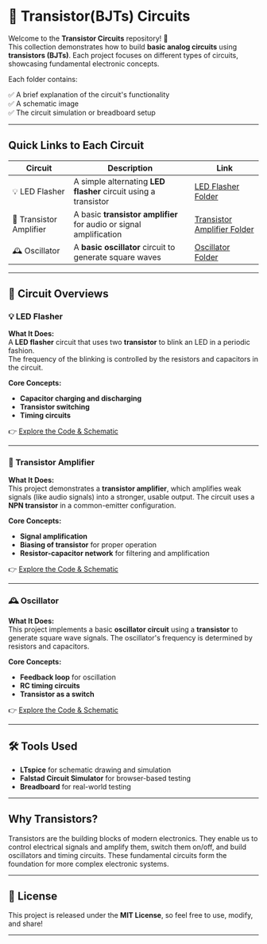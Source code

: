 # 🔌 Transistor(BJTs) Circuits

Welcome to the **Transistor Circuits** repository! 🎉  
This collection demonstrates how to build **basic analog circuits** using **transistors (BJTs)**. Each project focuses on different types of circuits, showcasing fundamental electronic concepts.

Each folder contains:

✅ A brief explanation of the circuit's functionality  
✅ A schematic image  
✅ The circuit simulation or breadboard setup 

---

## Quick Links to Each Circuit

| Circuit | Description | Link |
|--|--|--|
| 💡 LED Flasher | A simple alternating **LED flasher** circuit using a transistor | [LED Flasher Folder](./led_flasher) |
| 📡 Transistor Amplifier | A basic **transistor amplifier** for audio or signal amplification | [Transistor Amplifier Folder](./transistor_amplifier) |
| 🕰️ Oscillator | A **basic oscillator** circuit to generate square waves | [Oscillator Folder](./oscillator) |

---

## 📐 Circuit Overviews

### 💡 LED Flasher
**What It Does:**  
A **LED flasher** circuit that uses two **transistor** to blink an LED in a periodic fashion.  
The frequency of the blinking is controlled by the resistors and capacitors in the circuit.

**Core Concepts:**  
- **Capacitor charging and discharging**
- **Transistor switching**
- **Timing circuits**

👉 [Explore the Code & Schematic](./led_flasher)

---

### 📡 Transistor Amplifier
**What It Does:**  
This project demonstrates a **transistor amplifier**, which amplifies weak signals (like audio signals) into a stronger, usable output. The circuit uses a **NPN transistor** in a common-emitter configuration.

**Core Concepts:**  
- **Signal amplification**
- **Biasing of transistor** for proper operation
- **Resistor-capacitor network** for filtering and amplification

👉 [Explore the Code & Schematic](./transistor_amplifier)

---

### 🕰️ Oscillator
**What It Does:**  
This project implements a basic **oscillator circuit** using a **transistor** to generate square wave signals. The oscillator's frequency is determined by resistors and capacitors.

**Core Concepts:**  
- **Feedback loop** for oscillation
- **RC timing circuits**
- **Transistor as a switch**

👉 [Explore the Code & Schematic](./oscillator)

---

## 🛠️ Tools Used

- **LTspice** for schematic drawing and simulation
- **Falstad Circuit Simulator** for browser-based testing
- **Breadboard**  for real-world testing

---

## Why Transistors?

Transistors are the building blocks of modern electronics. They enable us to control electrical signals and amplify them, switch them on/off, and build oscillators and timing circuits. These fundamental circuits form the foundation for more complex electronic systems.

---



## 📜 License
This project is released under the **MIT License**, so feel free to use, modify, and share!

---
